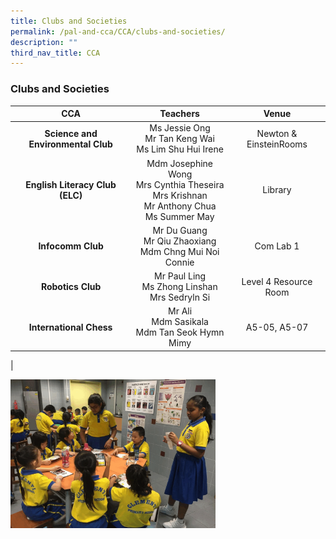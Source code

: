 ```yaml
---
title: Clubs and Societies
permalink: /pal-and-cca/CCA/clubs-and-societies/
description: ""
third_nav_title: CCA
---
```

### Clubs and Societies

| **CCA** | **Teachers** | **Venue** |
|:---:|:---:|:---:|
| **Science and Environmental Club** | Ms Jessie Ong <br>Mr Tan Keng Wai <br> Ms Lim Shu Hui Irene | Newton & EinsteinRooms |
| **English Literacy Club (ELC)** | Mdm Josephine Wong <br> Mrs Cynthia Theseira<br> Mrs Krishnan <br> Mr Anthony Chua<br> Ms Summer May | Library |
| **Infocomm Club** | Mr Du Guang <br>Mr Qiu Zhaoxiang<br> Mdm Chng Mui Noi Connie | Com Lab 1 |
| **Robotics Club** | Mr Paul Ling <br>Ms Zhong Linshan <br>Mrs Sedryln Si | Level 4 Resource Room |
| **International Chess** | Mr Ali <br>Mdm Sasikala <br>Mdm Tan Seok Hymn Mimy  | A5-05, A5-07 |
|

<img src="/images/sci%20and%20environmental%20club.gif" 
     style="width:65%">